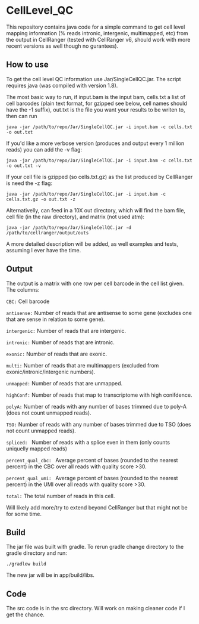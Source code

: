 # CellLevel_QC

This repository contains java code for a simple command to get cell level mapping information (% reads intronic, intergenic, multimapped, etc) from the output in CellRanger (tested with CellRanger v6, should work with more recent versions as well though no gurantees).

## How to use

To get the cell level QC information use Jar/SingleCellQC.jar. The script requires java (was compiled with version 1.8). 

The most basic way to run, if input.bam is the input bam, cells.txt a list of cell barcodes (plain text format, for gzipped see below, cell names should have the -1 suffix), out.txt is the file you want your results to be writen to, then can run

```
java -jar /path/to/repo/Jar/SingleCellQC.jar -i input.bam -c cells.txt -o out.txt
```

If you'd like a more verbose version (produces and output every 1 million reads) you can add the -v flag:

```
java -jar /path/to/repo/Jar/SingleCellQC.jar -i input.bam -c cells.txt -o out.txt -v
```

If your cell file is gzipped (so cells.txt.gz) as the list produced by CellRanger is need the -z flag:

```
java -jar /path/to/repo/Jar/SingleCellQC.jar -i input.bam -c cells.txt.gz -o out.txt -z
```

Alternativelly, can feed in a 10X out directory, which will find the bam file, cell file (in the raw directory), and matrix (not used atm):

```
java -jar /path/to/repo/Jar/SingleCellQC.jar -d /path/to/cellranger/output/outs
```

A more detailed description will be added, as well examples and tests, assuming I ever have the time.

## Output

The output is a matrix with one row per cell barcode in the cell list given. The columns:

`CBC:` Cell barcode

`antisense:` Number of reads that are antisense to some gene (excludes one that are sense in relation to some gene).

`intergenic:` Number of reads that are intergenic.

`intronic:` Number of reads that are intronic.

`exonic:` Number of reads that are exonic.

`multi:` Number of reads that are multimappers (excluded from exonic/intronic/intergenic numbers).

`unmapped:` Number of reads that are unmapped.

`highConf:` Number of reads that map to transcriptome with high conifdence.

`polyA:` Number of reads with any number of bases trimmed due to poly-A (does not count unmapped reads).

`TSO:` Number of reads with any number of bases trimmed due to TSO (does not count unmapped reads).

`spliced: ` Number of reads with a splice even in them (only counts uniquelly mapped reads)

`percent_qual_cbc: ` Average percent of bases (rounded to the nearest percent) in the CBC over all reads with quality score >30.

`percent_qual_umi: ` Average percent of bases (rounded to the nearest percent) in the UMI over all reads with quality score >30.

`total:` The total number of reads in this cell.

Will likely add more/try to extend beyond CellRanger but that might not be for some time.

## Build

The jar file was built with gradle. To rerun gradle change directory to the gradle directory and run:

```
./gradlew build
```

The new jar will be in app/build/libs.

## Code

The src code is in the src directory. Will work on making cleaner code if I get the chance.
